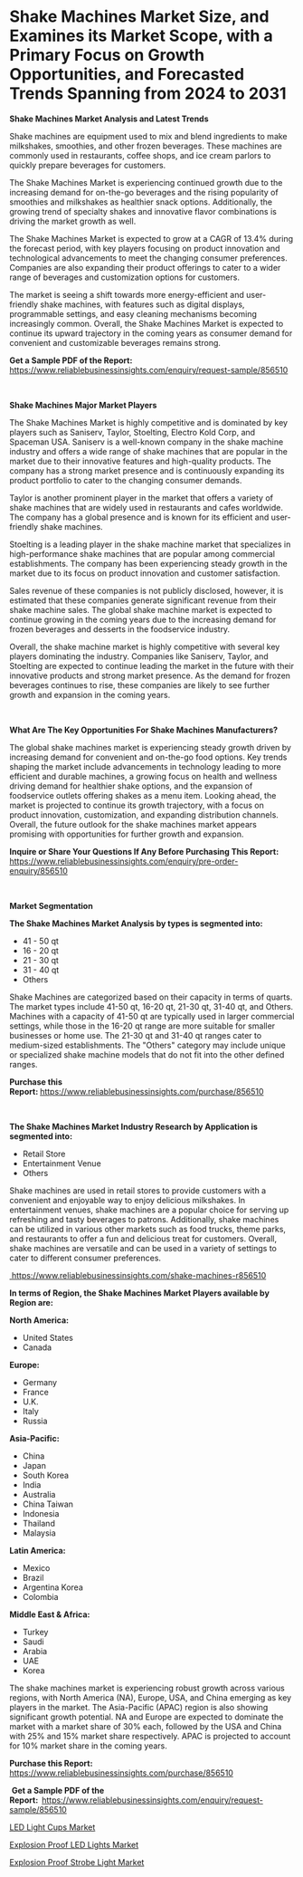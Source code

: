 <p><h1>Shake Machines Market Size, and Examines its Market Scope, with a Primary Focus on Growth Opportunities, and Forecasted Trends Spanning from 2024 to 2031</h1></p><p><strong>Shake Machines Market Analysis and Latest Trends</strong></p>
<p><p>Shake machines are equipment used to mix and blend ingredients to make milkshakes, smoothies, and other frozen beverages. These machines are commonly used in restaurants, coffee shops, and ice cream parlors to quickly prepare beverages for customers.</p><p>The Shake Machines Market is experiencing continued growth due to the increasing demand for on-the-go beverages and the rising popularity of smoothies and milkshakes as healthier snack options. Additionally, the growing trend of specialty shakes and innovative flavor combinations is driving the market growth as well. </p><p>The Shake Machines Market is expected to grow at a CAGR of 13.4% during the forecast period, with key players focusing on product innovation and technological advancements to meet the changing consumer preferences. Companies are also expanding their product offerings to cater to a wider range of beverages and customization options for customers. </p><p>The market is seeing a shift towards more energy-efficient and user-friendly shake machines, with features such as digital displays, programmable settings, and easy cleaning mechanisms becoming increasingly common. Overall, the Shake Machines Market is expected to continue its upward trajectory in the coming years as consumer demand for convenient and customizable beverages remains strong.</p></p>
<p><strong>Get a Sample PDF of the Report:&nbsp;</strong> <a href="https://www.reliablebusinessinsights.com/enquiry/request-sample/856510">https://www.reliablebusinessinsights.com/enquiry/request-sample/856510</a></p>
<p>&nbsp;</p>
<p><strong>Shake Machines Major Market Players</strong></p>
<p><p>The Shake Machines Market is highly competitive and is dominated by key players such as Saniserv, Taylor, Stoelting, Electro Kold Corp, and Spaceman USA. Saniserv is a well-known company in the shake machine industry and offers a wide range of shake machines that are popular in the market due to their innovative features and high-quality products. The company has a strong market presence and is continuously expanding its product portfolio to cater to the changing consumer demands.</p><p>Taylor is another prominent player in the market that offers a variety of shake machines that are widely used in restaurants and cafes worldwide. The company has a global presence and is known for its efficient and user-friendly shake machines.</p><p>Stoelting is a leading player in the shake machine market that specializes in high-performance shake machines that are popular among commercial establishments. The company has been experiencing steady growth in the market due to its focus on product innovation and customer satisfaction.</p><p>Sales revenue of these companies is not publicly disclosed, however, it is estimated that these companies generate significant revenue from their shake machine sales. The global shake machine market is expected to continue growing in the coming years due to the increasing demand for frozen beverages and desserts in the foodservice industry.</p><p>Overall, the shake machine market is highly competitive with several key players dominating the industry. Companies like Saniserv, Taylor, and Stoelting are expected to continue leading the market in the future with their innovative products and strong market presence. As the demand for frozen beverages continues to rise, these companies are likely to see further growth and expansion in the coming years.</p></p>
<p>&nbsp;</p>
<p><strong>What Are The Key Opportunities For Shake Machines Manufacturers?</strong></p>
<p><p>The global shake machines market is experiencing steady growth driven by increasing demand for convenient and on-the-go food options. Key trends shaping the market include advancements in technology leading to more efficient and durable machines, a growing focus on health and wellness driving demand for healthier shake options, and the expansion of foodservice outlets offering shakes as a menu item. Looking ahead, the market is projected to continue its growth trajectory, with a focus on product innovation, customization, and expanding distribution channels. Overall, the future outlook for the shake machines market appears promising with opportunities for further growth and expansion.</p></p>
<p><strong>Inquire or Share Your Questions If Any Before Purchasing This Report:</strong> <a href="https://www.reliablebusinessinsights.com/enquiry/pre-order-enquiry/856510">https://www.reliablebusinessinsights.com/enquiry/pre-order-enquiry/856510</a></p>
<p>&nbsp;</p>
<p><strong>Market Segmentation</strong></p>
<p><strong>The Shake Machines Market Analysis by types is segmented into:</strong></p>
<p><ul><li>41 - 50 qt</li><li>16 - 20 qt</li><li>21 - 30 qt</li><li>31 - 40 qt</li><li>Others</li></ul></p>
<p><p>Shake Machines are categorized based on their capacity in terms of quarts. The market types include 41-50 qt, 16-20 qt, 21-30 qt, 31-40 qt, and Others. Machines with a capacity of 41-50 qt are typically used in larger commercial settings, while those in the 16-20 qt range are more suitable for smaller businesses or home use. The 21-30 qt and 31-40 qt ranges cater to medium-sized establishments. The "Others" category may include unique or specialized shake machine models that do not fit into the other defined ranges.</p></p>
<p><strong>Purchase this Report:&nbsp;</strong><a href="https://www.reliablebusinessinsights.com/purchase/856510">https://www.reliablebusinessinsights.com/purchase/856510</a></p>
<p>&nbsp;</p>
<p><strong>The Shake Machines Market Industry Research by Application is segmented into:</strong></p>
<p><ul><li>Retail Store</li><li>Entertainment Venue</li><li>Others</li></ul></p>
<p><p>Shake machines are used in retail stores to provide customers with a convenient and enjoyable way to enjoy delicious milkshakes. In entertainment venues, shake machines are a popular choice for serving up refreshing and tasty beverages to patrons. Additionally, shake machines can be utilized in various other markets such as food trucks, theme parks, and restaurants to offer a fun and delicious treat for customers. Overall, shake machines are versatile and can be used in a variety of settings to cater to different consumer preferences.</p></p>
<p><a href="https://www.reliablebusinessinsights.com/shake-machines-r856510">&nbsp;https://www.reliablebusinessinsights.com/shake-machines-r856510</a></p>
<p><strong>In terms of Region, the Shake Machines Market Players available by Region are:</strong></p>
<p>
    <p> <strong> North America: </strong>
        <ul>
            <li>United States</li>
            <li>Canada</li>
        </ul>
        </p> 
    <p> <strong> Europe: </strong>
        <ul>
            <li>Germany</li>
            <li>France</li>
            <li>U.K.</li>
            <li>Italy</li>
            <li>Russia</li>
        </ul>
        </p> 
    <p> <strong> Asia-Pacific: </strong>
        <ul>
            <li>China</li>
            <li>Japan</li>
            <li>South Korea</li>
            <li>India</li>
            <li>Australia</li>
            <li>China Taiwan</li>
            <li>Indonesia</li>
            <li>Thailand</li>
            <li>Malaysia</li>
        </ul>
        </p> 
    <p> <strong> Latin America: </strong>
        <ul>
            <li>Mexico</li>
            <li>Brazil</li>
            <li>Argentina Korea</li>
            <li>Colombia</li>
        </ul>
        </p> 
    <p> <strong> Middle East & Africa: </strong>
        <ul>
            <li>Turkey</li>
            <li>Saudi</li>
            <li>Arabia</li>
            <li>UAE</li>
            <li>Korea</li>
        </ul>
    </p>
    </p>
<p><p>The shake machines market is experiencing robust growth across various regions, with North America (NA), Europe, USA, and China emerging as key players in the market. The Asia-Pacific (APAC) region is also showing significant growth potential. NA and Europe are expected to dominate the market with a market share of 30% each, followed by the USA and China with 25% and 15% market share respectively. APAC is projected to account for 10% market share in the coming years.</p></p>
<p><strong>Purchase this Report: </strong><a href="https://www.reliablebusinessinsights.com/purchase/856510">https://www.reliablebusinessinsights.com/purchase/856510</a></p>
<p>&nbsp;<strong>Get a Sample PDF of the Report:&nbsp;&nbsp;</strong><a href="https://www.reliablebusinessinsights.com/enquiry/request-sample/856510">https://www.reliablebusinessinsights.com/enquiry/request-sample/856510</a></p>
<p><strong></strong></p>
<p><p><a href="https://github.com/pennyaldbrittonh658/Market-Research-Report-List-1/blob/main/led-light-cups-market.md">LED Light Cups Market</a></p><p><a href="https://github.com/sardarp081/Market-Research-Report-List-1/blob/main/explosion-proof-led-lights-market.md">Explosion Proof LED Lights Market</a></p><p><a href="https://github.com/gcimaudf65/Market-Research-Report-List-1/blob/main/explosion-proof-strobe-light-market.md">Explosion Proof Strobe Light Market</a></p></p>